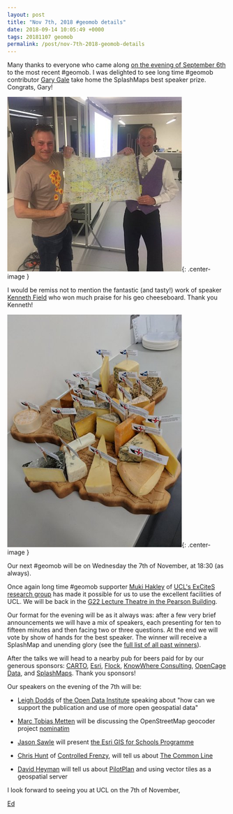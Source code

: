 ```yaml
--- 
layout: post
title: "Nov 7th, 2018 #geomob details"
date: 2018-09-14 10:05:49 +0000
tags: 20181107 geomob
permalink: /post/nov-7th-2018-geomob-details
---
```



Many thanks to everyone who came along
[on the evening of September 6th](/post/sept-6th-2018-geomob-details) to the
most recent #geomob. I was delighted to see long time #geomob contributor
[Gary Gale](https://twitter.com/vicchi) take home the SplashMaps best
speaker prize. Congrats, Gary!

![image](/images/gary-201809.jpg){: .center-image }

I would be remiss not to mention the fantastic (and tasty!) work of speaker
[Kenneth Field](https://twitter.com/kennethfield) who won much praise for his
geo cheeseboard. Thank you Kenneth!

![image](/images/geocheese.jpg){: .center-image }


Our next #geomob will be on Wednesday the 7th of November, at 18:30 (as always).

Once again long time #geomob supporter
[Muki Hakley](https://twitter.com/mhaklay) of
[UCL's ExCiteS research group](https://www.ucl.ac.uk/excites)
has made it possible for us
to use the excellent facilities of UCL. We will be back in the
[G22 Lecture Theatre in the Pearson Building](https://www.ucl.ac.uk/maps/pearson). 

Our format for the evening will be as it always was: after a few very brief announcements we will have a mix of speakers, each presenting for ten to fifteen minutes and then facing two or three questions. At the end we will vote by show of hands for the best speaker. The winner will receive a SplashMap and unending glory (see the [full list of all past winners](http://geomobldn.org/past-speakers)). 

After the talks we will head to a nearby pub for beers paid for by our 
generous sponsors: 
[CARTO](https://carto.com), 
[Esri](https://developers.arcgis.com/startups/),
[Flock](https://flockcover.com), 
[KnowWhere Consulting](https://knowwhereconsulting.co.uk/),
[OpenCage Data](https://opencagedata.com/), 
and [SplashMaps](http://www.splash-maps.com/).
Thank you sponsors! 

Our speakers on the evening of the 7th will be:


*  [Leigh Dodds](https://twitter.com/ldodds) of [the Open Data Institute](https://theodi.org/) speaking about "how can we support the publication and use of more open geospatial data"

*  [Marc Tobias Metten](https://twitter.com/mtmthemovie) will be discussing the
   OpenStreetMap geocoder project [nominatim](https://nominatim.openstreetmap.org/)

*  [Jason Sawle](https://twitter.com/GIS4Schools) will present [the Esri GIS for Schools Programme](https://schools.esriuk.com)

*  [Chris Hunt](https://twitter.com/thisisthechris) of [Controlled Frenzy](https://www.controlledfrenzy.co.uk/), will tell us about [The Common Line](https://thecommonline.uk/map/)

*  [David Heyman](https://twitter.com/davidheyman) will tell us about [PilotPlan](https://pilotplan.org) and using vector tiles as a geospatial server

I look forward to seeing you at UCL on the 7th of November,

[Ed](https://twitter.com/freyfogle)